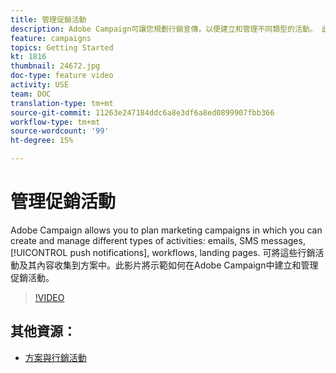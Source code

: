 ```yaml
---
title: 管理促銷活動
description: Adobe Campaign可讓您規劃行銷宣傳，以便建立和管理不同類型的活動。 此影片將示範如何在Adobe Campaign中建立和管理促銷活動。
feature: campaigns
topics: Getting Started
kt: 1816
thumbnail: 24672.jpg
doc-type: feature video
activity: USE
team: DOC
translation-type: tm+mt
source-git-commit: 11263e247184ddc6a8e3df6a8ed0899907fbb366
workflow-type: tm+mt
source-wordcount: '99'
ht-degree: 15%

---
```



# 管理促銷活動

Adobe Campaign allows you to plan marketing campaigns in which you can create and manage different types of activities: emails, SMS messages, [!UICONTROL push notifications], workflows, landing pages. 可將這些行銷活動及其內容收集到方案中。此影片將示範如何在Adobe Campaign中建立和管理促銷活動。

>[!VIDEO](https://video.tv.adobe.com/v/24672?quality=12)

## 其他資源：

* [方案與行銷活動](https://experienceleague.adobe.com/docs/campaign-standard/using/getting-started/marketing-plans/programs-and-campaigns.html)
